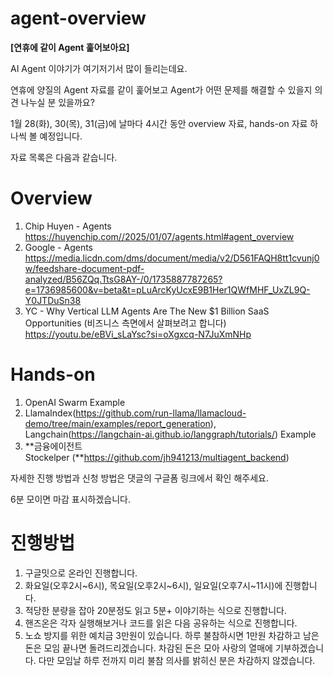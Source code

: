 # agent-overview


**[연휴에 같이 Agent 훑어보아요]**

AI Agent 이야기가 여기저기서 많이 들리는데요.

연휴에 양질의 Agent 자료를 같이 훑어보고 Agent가 어떤 문제를 해결할 수 있을지 의견 나누실 분 있을까요?

1월 28(화), 30(목), 31(금)에 날마다 4시간 동안 overview 자료, hands-on 자료 하나씩 볼 예정입니다.

자료 목록은 다음과 같습니다.

# Overview

1. Chip Huyen - Agents https://huyenchip.com//2025/01/07/agents.html#agent_overview
2. Google - Agents https://media.licdn.com/dms/document/media/v2/D561FAQH8tt1cvunj0w/feedshare-document-pdf-analyzed/B56ZQq.TtsG8AY-/0/1735887787265?e=1736985600&v=beta&t=pLuArcKyUcxE9B1Her1QWfMHF_UxZL9Q-Y0JTDuSn38
3. YC - Why Vertical LLM Agents Are The New $1 Billion SaaS Opportunities  (비즈니스 측면에서 살펴보려고 합니다) https://youtu.be/eBVi_sLaYsc?si=oXgxcq-N7JuXmNHp

# Hands-on

1. OpenAI Swarm Example
2. LlamaIndex(https://github.com/run-llama/llamacloud-demo/tree/main/examples/report_generation), Langchain(https://langchain-ai.github.io/langgraph/tutorials/) Example
3. **금융에이전트 Stockelper (**https://github.com/jh941213/multiagent_backend)

자세한 진행 방법과 신청 방법은 댓글의 구글폼 링크에서 확인 해주세요.

6분 모이면 마감 표시하겠습니다.

# 진행방법

1. 구글밋으로 온라인 진행합니다.
2. 화요일(오후2시~6시), 목요일(오후2시~6시), 일요일(오후7시~11시)에 진행합니다.
3. 적당한 분량을 잡아 20분정도 읽고 5분+ 이야기하는 식으로 진행합니다.
4. 핸즈온은 각자 실행해보거나 코드를 읽은 다음 공유하는 식으로 진행합니다.
5. 노쇼 방지를 위한 예치금 3만원이 있습니다. 하루 불참하시면 1만원 차감하고 남은 돈은 모임 끝나면 돌려드리겠습니다. 차감된 돈은 모아 사랑의 열매에 기부하겠습니다. 다만 모임날 하루 전까지 미리 불참 의사를 밝히신 분은 차감하지 않겠습니다.
